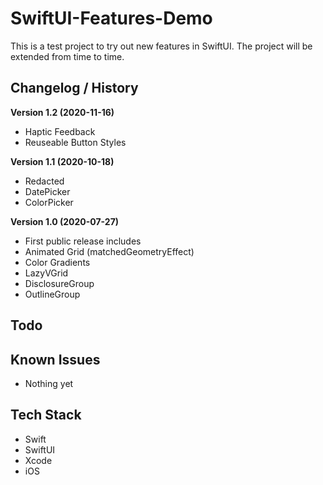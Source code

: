 #  SwiftUI-Features-Demo

This is a test project to try out new features in SwiftUI. The project will be extended from time to time.

## Changelog / History

**Version 1.2 (2020-11-16)**
- Haptic Feedback
- Reuseable Button Styles

**Version 1.1 (2020-10-18)**
- Redacted
- DatePicker
- ColorPicker

**Version 1.0 (2020-07-27)**

- First public release includes
- Animated Grid (matchedGeometryEffect)
- Color Gradients
- LazyVGrid
- DisclosureGroup
- OutlineGroup

## Todo

## Known Issues

- Nothing yet

## Tech Stack

- Swift
- SwiftUI
- Xcode
- iOS
